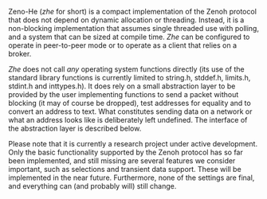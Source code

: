 Zeno-He (*zhe* for short) is a compact implementation of the Zenoh protocol that does not depend on dynamic allocation or threading. Instead, it is a non-blocking implementation that assumes single threaded use with polling, and a system that can be sized at compile time. *Zhe* can be configured to operate in peer-to-peer mode or to operate as a client that relies on a broker.

*Zhe* does not call *any* operating system functions directly (its use of the standard library functions is currently limited to string.h, stddef.h, limits.h, stdint.h and inttypes.h). It does rely on a small abstraction layer to be provided by the user implementing functions to send a packet without blocking (it may of course be dropped), test addresses for equality and to convert an address to text. What constitutes sending data on a network or what an address looks like is deliberately left undefined. The interface of the abstraction layer is described below.

Please note that it is currently a research project under active development. Only the basic functionality supported by the Zenoh protocol has so far been implemented, and still missing are several features we consider important, such as selections and transient data support. These will be implemented in the near future. Furthermore, none of the settings are final, and everything can (and probably will) still change.
